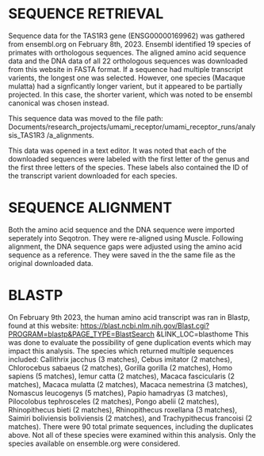 # SEQUENCE RETRIEVAL 
Sequence data for the TAS1R3 gene (ENSG00000169962) was gathered from 
ensembl.org on February 8th, 2023. Ensembl identified 19 species of primates 
with orthologous sequences. The aligned amino acid sequence data and the DNA 
data of all 22 orthologous sequences was downloaded from this website in FASTA 
format. If a sequence had multiple transcript varients, the longest one was 
selected. However, one species (Macaque mulatta) had a signficantly longer 
varient, but it appeared to be partially projected. In this case, the shorter
varient, which was noted to be ensembl canonical was chosen instead.  

This sequence data was moved to the file path: 
Documents/research_projects/umami_receptor/umami_receptor_runs/analysis_TAS1R3
/a_alignments. 

This data was opened in a text editor. It was noted that each of the downloaded 
sequences were labeled with the first letter of the genus and the first three 
letters of the species. These labels also contained the ID of the transcript 
varient downloaded for each species.

# SEQUENCE ALIGNMENT
Both the amino acid sequence and the DNA sequence were imported seperately 
into Seqotron. They were re-aligned using Muscle. Following alignment, the DNA
sequence gaps were adjusted using the amino acid sequence as a reference. They 
were saved in the the same file as the original downloaded data. 

# BLASTP 
On February 9th 2023, the human amino acid transcript was ran in Blastp, found
at this website: 
https://blast.ncbi.nlm.nih.gov/Blast.cgi?PROGRAM=blastp&PAGE_TYPE=BlastSearch
&LINK_LOC=blasthome
This was done to evaluate the possibility of gene duplication events which may
impact this analysis. The species which returned multiple sequences included:
Callithrix jacchus (3 matches), Cebus imitator (2 matches), Chlorocebus 
sabaeus (2 matches), Gorilla gorilla (2 matches), Homo sapiens (5 matches), 
lemur catta (2 matches), Macaca fascicularis (2 matches), Macaca mulatta (2 
matches), Macaca nemestrina (3 matches), Nomascus leucogenys (5 matches), 
Papio hamadryas (3 matches), Pilocolobus tephrosceles (2 matches), Pongo abelii
(2 matches), Rhinopithecus bieti (2 matches), Rhinopithecus roxellana (3 
matches), Saimiri boliviensis boliviensis (2 matches), and Trachypithecus
francoisi (2 matches). There were 90 total primate sequences, including the 
duplicates above. Not all of these species were examined within this analysis.
Only the species available on ensemble.org were considered. 